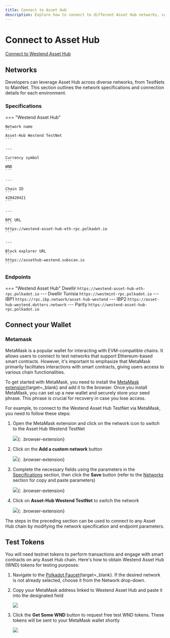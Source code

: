 ```yaml
---
title: Connect to Asset Hub
description: Explore how to connect to different Asset Hub networks, configure your wallet, and obtain test tokens for developing and testing smart contracts.
---
```


# Connect to Asset Hub

<div class="button-wrapper">
    <a href="#" class="md-button connectMetaMask" value="westendAssetHub">Connect to Westend Asset Hub</a>
</div>

## Networks

Developers can leverage Asset Hub across diverse networks, from TestNets to MainNet. This section outlines the network specifications and connection details for each environment.

### Specifications

=== "Westend Asset Hub"

    Network name
    ```
    Asset-Hub Westend TestNet
    ```

    ---

    Currency symbol
    ```
    WND
    ```

    ---
    
    Chain ID
    ```
    420420421
    ```

    ---
    
    RPC URL
    ```
    https://westend-asset-hub-eth-rpc.polkadot.io
    ```

    ---
    
    Block explorer URL
    ```
    https://assethub-westend.subscan.io
    ```

### Endpoints

=== "Westend Asset Hub"
    Dwellir
    ```
    https://westend-asset-hub-eth-rpc.polkadot.io
    ```
    ---
    Dwellir Tunisia
    ```
    https://westmint-rpc.polkadot.io
    ```
    ---
    IBP1
    ```
    https://rpc.ibp.network/asset-hub-westend
    ```
    ---
    IBP2
    ```
    https://asset-hub-westend.dotters.network
    ```
    ---
    Parity
    ```
    https://westend-asset-hub-rpc.polkadot.io
    ```

## Connect your Wallet

### Metamask

MetaMask is a popular wallet for interacting with EVM-compatible chains. It allows users to connect to test networks that support Ethereum-based smart contracts. However, it's important to emphasize that MetaMask primarily facilitates interactions with smart contracts, giving users access to various chain functionalities. 

To get started with MetaMask, you need to install the [MetaMask extension](https://metamask.io/download/){target=\_blank} and add it to the browser. Once you install MetaMask, you can set up a new wallet and securely store your seed phrase. This phrase is crucial for recovery in case you lose access.

For example, to connect to the Westend Asset Hub TestNet via MetaMask, you need to follow these steps:

1. Open the MetaMask extension and click on the network icon to switch to the Asset Hub Westend TestNet

    ![](/images/develop/smart-contracts/connect-to-asset-hub/connect-to-asset-hub-1.webp){: .browser-extension}

2. Click on the **Add a custom network** button

    ![](/images/develop/smart-contracts/connect-to-asset-hub/connect-to-asset-hub-2.webp){: .browser-extension}

3. Complete the necessary fields using the parameters in the [Specifications](#specifications) section, then click the **Save** button (refer to the [Networks](#networks) section for copy and paste parameters)

    ![](/images/develop/smart-contracts/connect-to-asset-hub/connect-to-asset-hub-3.webp){: .browser-extension}

4. Click on **Asset-Hub Westend TestNet** to switch the network

    ![](/images/develop/smart-contracts/connect-to-asset-hub/connect-to-asset-hub-4.webp){: .browser-extension}

The steps in the preceding section can be used to connect to any Asset Hub chain by modifying the network specification and endpoint parameters.

## Test Tokens

You will need testnet tokens to perform transactions and engage with smart contracts on any Asset Hub chain. Here's how to obtain Westend Asset Hub (WND) tokens for testing purposes:

1. Navigate to the [Polkadot Faucet](https://faucet.polkadot.io){target=\_blank}. If the desired network is not already selected, choose it from the Network drop-down.

2. Copy your MetaMask address linked to Westend Asset Hub and paste it into the designated field

    ![](/images/develop/smart-contracts/connect-to-asset-hub/connect-to-asset-hub-5.webp)

3. Click the **Get Some WND** button to request free test WND tokens. These tokens will be sent to your MetaMask wallet shortly

    ![](/images/develop/smart-contracts/connect-to-asset-hub/connect-to-asset-hub-6.webp)